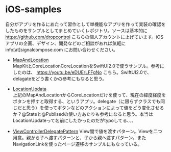 # iOS-samples

自分がアプリを作るにあたって習作として単機能なアプリを作って実装の確認をしたものをサンプルとしてまとめていくレポジトリ。ソースは基本的に https://github.com/dropcontrol こちらの個人アカウントに上げています。iOSアプリの企画、デザイン、開発などのご相談があれば気軽に info[at]signalcompose.com にお問い合わせください。

* [MapAndLocation](https://github.com/dropcontrol/MapAndLocation/)  
MapKitとCoreLocationCoreLocationをSwiftUI2.0で使うサンプル。参考にしたのは、 https://youtu.be/eDUErLFFgNo こちら。SwiftUI2.0で、delagateをどう書くかの参考にもなると思う。

* [LocationUpdata](https://github.com/dropcontrol/LocationUpdata)  
上記のMapAndLocationからCoreLocationだけを使って、現在の緯度経度をボタンを押すと取得する、というアプリ。delegate（に限らずクラスでも同じだと思う）を使ってボタンなどのアクションによって値をどう変化させるか？@Stateと@Publisedの使い方あたりも参考になると思う。本当はLocationUpdateって名前にしたかったのだがtypoしてる、、、

* [ViewControllerDelegatePattern](https://github.com/dropcontrol/ViewControllerDelegatePattern)
View間で値を渡すパターン。Viewを二つ用意。親から子へ渡すパターンと、子から親へ渡すパターン。またNavigationLinkを使ったページ遷移のサンプルにもなっている。
